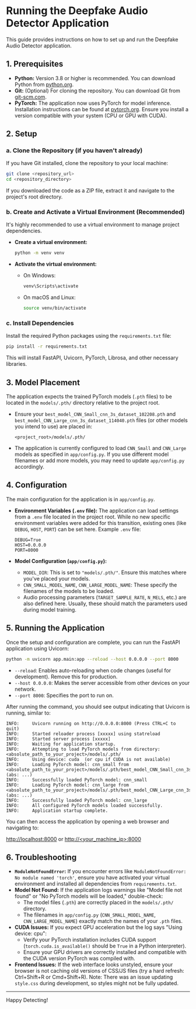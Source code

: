 # Running the Deepfake Audio Detector Application

This guide provides instructions on how to set up and run the Deepfake Audio Detector application.

## 1. Prerequisites

*   **Python:** Version 3.8 or higher is recommended. You can download Python from [python.org](https://www.python.org/).
*   **Git:** (Optional) For cloning the repository. You can download Git from [git-scm.com](https://git-scm.com/).
*   **PyTorch:** The application now uses PyTorch for model inference. Installation instructions can be found at [pytorch.org](https://pytorch.org/). Ensure you install a version compatible with your system (CPU or GPU with CUDA).

## 2. Setup

### a. Clone the Repository (if you haven't already)

If you have Git installed, clone the repository to your local machine:

```bash
git clone <repository_url>
cd <repository_directory>
```

If you downloaded the code as a ZIP file, extract it and navigate to the project's root directory.

### b. Create and Activate a Virtual Environment (Recommended)

It's highly recommended to use a virtual environment to manage project dependencies.

*   **Create a virtual environment:**
    ```bash
    python -m venv venv
    ```

*   **Activate the virtual environment:**
    *   On Windows:
        ```bash
        venv\Scripts\activate
        ```
    *   On macOS and Linux:
        ```bash
        source venv/bin/activate
        ```

### c. Install Dependencies

Install the required Python packages using the `requirements.txt` file:

```bash
pip install -r requirements.txt
```
This will install FastAPI, Uvicorn, PyTorch, Librosa, and other necessary libraries.

## 3. Model Placement

The application expects the trained PyTorch models (`.pth` files) to be located in the `models/.pth/` directory relative to the project root.

*   Ensure your `best_model_CNN_Small_cnn_3s_dataset_102208.pth` and `best_model_CNN_Large_cnn_3s_dataset_114040.pth` files (or other models you intend to use) are placed in:
    ```
    <project_root>/models/.pth/
    ```

*   The application is currently configured to load `CNN_Small` and `CNN_Large` models as specified in `app/config.py`. If you use different model filenames or add more models, you may need to update `app/config.py` accordingly.

## 4. Configuration

The main configuration for the application is in `app/config.py`.

*   **Environment Variables (`.env` file):**
    The application can load settings from a `.env` file located in the project root. While no new specific environment variables were added for this transition, existing ones (like `DEBUG`, `HOST`, `PORT`) can be set here. Example `.env` file:
    ```env
    DEBUG=True
    HOST=0.0.0.0
    PORT=8000
    ```

*   **Model Configuration (`app/config.py`):**
    *   `MODEL_DIR`: This is set to `"models/.pth/"`. Ensure this matches where you've placed your models.
    *   `CNN_SMALL_MODEL_NAME`, `CNN_LARGE_MODEL_NAME`: These specify the filenames of the models to be loaded.
    *   Audio processing parameters (`TARGET_SAMPLE_RATE`, `N_MELS`, etc.) are also defined here. Usually, these should match the parameters used during model training.

## 5. Running the Application

Once the setup and configuration are complete, you can run the FastAPI application using Uvicorn:

```bash
python -m uvicorn app.main:app --reload --host 0.0.0.0 --port 8000
```

*   `--reload`: Enables auto-reloading when code changes (useful for development). Remove this for production.
*   `--host 0.0.0.0`: Makes the server accessible from other devices on your network.
*   `--port 8000`: Specifies the port to run on.

After running the command, you should see output indicating that Uvicorn is running, similar to:

```
INFO:     Uvicorn running on http://0.0.0.0:8000 (Press CTRL+C to quit)
INFO:     Started reloader process [xxxxx] using statreload
INFO:     Started server process [xxxxx]
INFO:     Waiting for application startup.
INFO:     Attempting to load PyTorch models from directory: <absolute_path_to_your_project>/models/.pth/
INFO:     Using device: cuda  (or cpu if CUDA is not available)
INFO:     Loading PyTorch model: cnn_small from <absolute_path_to_your_project>/models/.pth/best_model_CNN_Small_cnn_3s_dataset_102208.pth (abs: ...)
INFO:     Successfully loaded PyTorch model: cnn_small
INFO:     Loading PyTorch model: cnn_large from <absolute_path_to_your_project>/models/.pth/best_model_CNN_Large_cnn_3s_dataset_114040.pth (abs: ...)
INFO:     Successfully loaded PyTorch model: cnn_large
INFO:     All configured PyTorch models loaded successfully.
INFO:     Application startup complete.
```

You can then access the application by opening a web browser and navigating to:

[http://localhost:8000](http://localhost:8000) or [http://<your_machine_ip>:8000](http://<your_machine_ip>:8000)

## 6. Troubleshooting

*   **`ModuleNotFoundError`:** If you encounter errors like `ModuleNotFoundError: No module named 'torch'`, ensure you have activated your virtual environment and installed all dependencies from `requirements.txt`.
*   **Model Not Found:** If the application logs warnings like "Model file not found" or "No PyTorch models will be loaded," double-check:
    *   The model files (`.pth`) are correctly placed in the `models/.pth/` directory.
    *   The filenames in `app/config.py` (`CNN_SMALL_MODEL_NAME`, `CNN_LARGE_MODEL_NAME`) exactly match the names of your `.pth` files.
*   **CUDA Issues:** If you expect GPU acceleration but the log says "Using device: cpu":
    *   Verify your PyTorch installation includes CUDA support (`torch.cuda.is_available()` should be `True` in a Python interpreter).
    *   Ensure your GPU drivers are correctly installed and compatible with the CUDA version PyTorch was compiled with.
*   **Frontend Issues:** If the web interface looks unstyled, ensure your browser is not caching old versions of CSS/JS files (try a hard refresh: Ctrl+Shift+R or Cmd+Shift+R). Note: There was an issue updating `style.css` during development, so styles might not be fully updated.

---
Happy Detecting!
